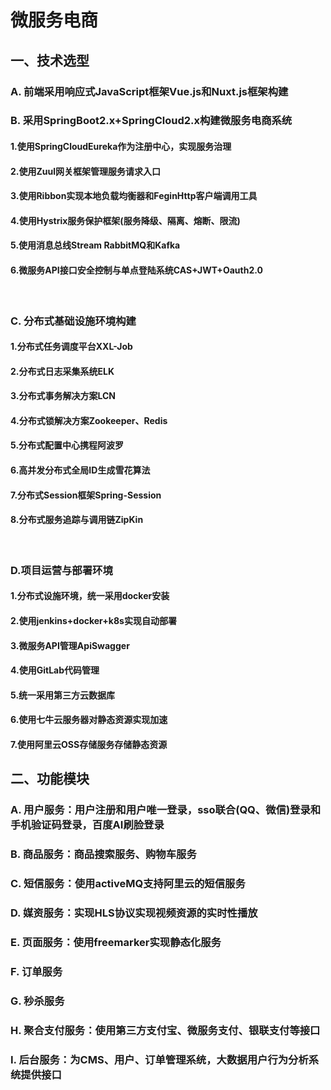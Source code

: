 # 微服务电商

## 一、技术选型
### A. 前端采用响应式JavaScript框架Vue.js和Nuxt.js框架构建

### B. 采用SpringBoot2.x+SpringCloud2.x构建微服务电商系统
#### 1.使用SpringCloudEureka作为注册中心，实现服务治理
#### 2.使用Zuul网关框架管理服务请求入口
#### 3.使用Ribbon实现本地负载均衡器和FeginHttp客户端调用工具
#### 4.使用Hystrix服务保护框架(服务降级、隔离、熔断、限流)
#### 5.使用消息总线Stream RabbitMQ和Kafka
#### 6.微服务API接口安全控制与单点登陆系统CAS+JWT+Oauth2.0
 
### C. 分布式基础设施环境构建
#### 1.分布式任务调度平台XXL-Job 
#### 2.分布式日志采集系统ELK 
#### 3.分布式事务解决方案LCN 
#### 4.分布式锁解决方案Zookeeper、Redis
#### 5.分布式配置中心携程阿波罗 
#### 6.高并发分布式全局ID生成雪花算法
#### 7.分布式Session框架Spring-Session
#### 8.分布式服务追踪与调用链ZipKin  
 
### D.项目运营与部署环境
#### 1.分布式设施环境，统一采用docker安装
#### 2.使用jenkins+docker+k8s实现自动部署 
#### 3.微服务API管理ApiSwagger
#### 4.使用GitLab代码管理 
#### 5.统一采用第三方云数据库
#### 6.使用七牛云服务器对静态资源实现加速
#### 7.使用阿里云OSS存储服务存储静态资源

## 二、功能模块
### A. 用户服务：用户注册和用户唯一登录，sso联合(QQ、微信)登录和手机验证码登录，百度AI刷脸登录
### B. 商品服务：商品搜索服务、购物车服务
### C. 短信服务：使用activeMQ支持阿里云的短信服务
### D. 媒资服务：实现HLS协议实现视频资源的实时性播放
### E. 页面服务：使用freemarker实现静态化服务
### F. 订单服务
### G. 秒杀服务
### H. 聚合支付服务：使用第三方支付宝、微服务支付、银联支付等接口
### I. 后台服务：为CMS、用户、订单管理系统，大数据用户行为分析系统提供接口
